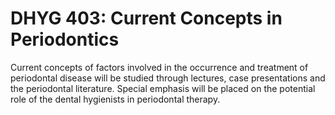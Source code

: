 # DHYG 403: Current Concepts in Periodontics

Current concepts of factors involved in the occurrence and treatment of periodontal disease will be studied through lectures, case presentations and the periodontal literature. Special emphasis will be placed on the potential role of the dental hygienists in periodontal therapy.